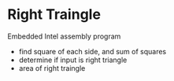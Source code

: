 # Right Traingle
Embedded Intel assembly program
* find square of each side, and sum of squares
* determine if input is right triangle
* area of right traingle
